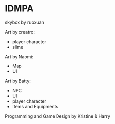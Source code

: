 # IDMPA
 
skybox by ruoxuan 

Art by creatro:
- player character
- slime


Art by Naomi:
- Map
- UI

Art by Batty:
- NPC
- UI
- player character
- Items and Equipments

Programming and Game Design by Kristine & Harry 
